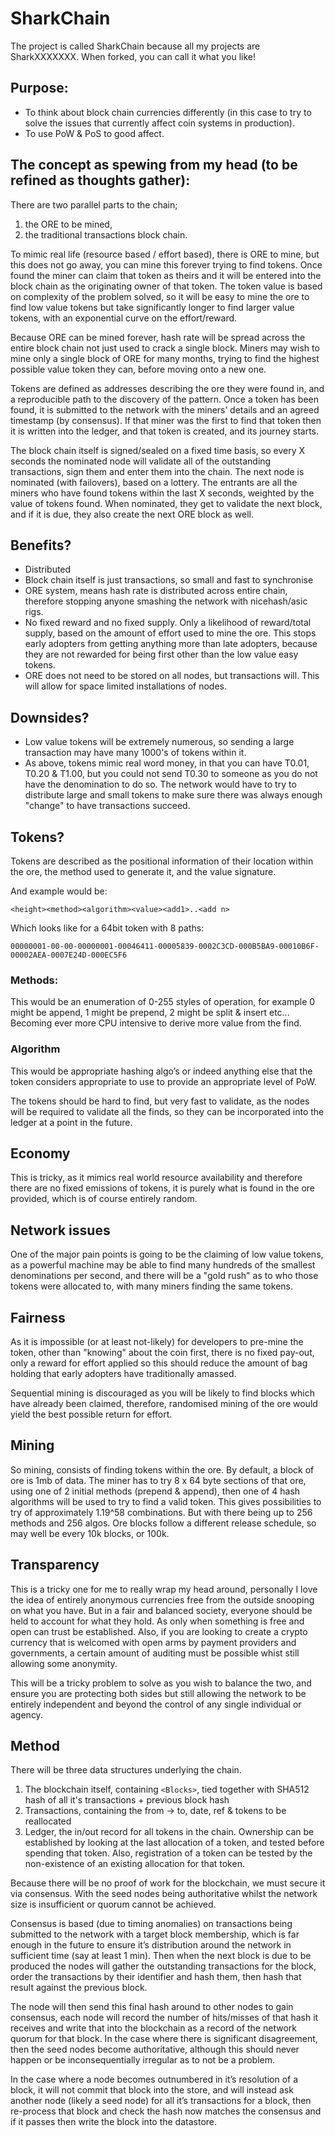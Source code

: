 # SharkChain
The project is called SharkChain because all my projects are SharkXXXXXXX.  When forked, you can call it what you like!


## Purpose:

* To think about block chain currencies differently (in this case to try to solve the issues that currently affect coin systems in production).  
* To use PoW & PoS to good affect.

## The concept as spewing from my head (to be refined as thoughts gather):

There are two parallel parts to the chain; 

1) the ORE to be mined, 
2) the traditional transactions block chain.

To mimic real life (resource based / effort based), there is ORE to mine, but this does not go away, you can mine this forever trying to find tokens.  Once found the miner can claim that token as theirs and it will be entered into the block chain as the originating owner of that token.  The token value is based on complexity of the problem solved, so it will be easy to mine the ore to find low value tokens but take significantly longer to find larger value tokens, with an exponential curve on the effort/reward.

Because ORE can be mined forever, hash rate will be spread across the entire block chain not just used to crack a single block.  Miners may wish to mine only a single block of ORE for many months, trying to find the highest possible value token they can, before moving onto a new one.

Tokens are defined as addresses describing the ore they were found in, and a reproducible path to the discovery of the pattern.  Once a token has been found, it is submitted to the network with the miners’ details and an agreed timestamp (by consensus). If that miner was the first to find that token then it is written into the ledger, and that token is created, and its journey starts.

The block chain itself is signed/sealed on a fixed time basis, so every X seconds the nominated node will validate all of the outstanding transactions, sign them and enter them into the chain.  The next node is nominated (with failovers), based on a lottery.  The entrants are all the miners who have found tokens within the last X seconds, weighted by the value of tokens found.  When nominated, they get to validate the next block, and if it is due, they also create the next ORE block as well.

## Benefits?

*  Distributed
*  Block chain itself is just transactions, so small and fast to synchronise
*  ORE system, means hash rate is distributed across entire chain, therefore stopping anyone smashing the network with nicehash/asic rigs.
*  No fixed reward and no fixed supply.   Only a likelihood of reward/total supply, based on the amount of effort used to mine the ore.  This stops early adopters from getting anything more than late adopters, because they are not rewarded for being first other than the low value easy tokens.
*  ORE does not need to be stored on all nodes, but transactions will.  This will allow for space limited installations of nodes.

## Downsides?

* Low value tokens will be extremely numerous, so sending a large transaction may have many 1000's of tokens within it.
* As above, tokens mimic real word money, in that you can have T0.01, T0.20 & T1.00, but you could not send T0.30 to someone as you do not have the denomination to do so.  The network would have to try to distribute large and small tokens to make sure there was always enough "change" to have transactions succeed.

## Tokens?

Tokens are described as the positional information of their location within the ore, the method used to generate it, and the value signature.

And example would be:

`<height><method><algorithm><value><add1>..<add n>`

Which looks like for a 64bit token with 8 paths:

`00000001-00-00-00000001-00046411-00005839-0002C3CD-000B5BA9-00010B6F-00002AEA-0007E24D-000EC5F6`
  
  
### Methods:

This would be an enumeration of 0-255 styles of operation, for example 0 might be append, 1 might be prepend, 2 might be split & insert etc...  Becoming ever more CPU intensive to derive more value from the find.

### Algorithm 

This would be appropriate hashing algo’s or indeed anything else that the token considers appropriate to use to provide an appropriate level of PoW.

The tokens should be hard to find, but very fast to validate, as the nodes will be required to validate all the finds, so they can be incorporated into the ledger at a point in the future.
  
## Economy

This is tricky, as it mimics real world resource availability and therefore there are no fixed emissions of tokens, it is purely what is found in the ore provided, which is of course entirely random.

## Network issues

One of the major pain points is going to be the claiming of low value tokens, as a powerful machine may be able to find many hundreds of the smallest denominations per second, and there will be a "gold rush" as to who those tokens were allocated to, with many miners finding the same tokens.

## Fairness

As it is impossible (or at least not-likely) for developers to pre-mine the token, other than "knowing" about the coin first, there is no fixed pay-out, only a reward for effort applied so this should reduce the amount of bag holding that early adopters have traditionally amassed.

Sequential mining is discouraged as you will be likely to find blocks which have already been claimed, therefore, randomised mining of the ore would yield the best possible return for effort.

## Mining

So mining, consists of finding tokens within the ore.  By default, a block of ore is 1mb of data.  The miner has to try 8 x 64 byte sections of that ore, using one of 2 initial methods (prepend & append), then one of 4 hash algorithms will be used to try to find a valid token.  This gives possibilities to try of approximately 1.19^58 combinations.  But with there being up to 256 methods and 256 algos.  Ore blocks follow a different release schedule, so may well be every 10k blocks, or 100k.

## Transparency

This is a tricky one for me to really wrap my head around, personally I love the idea of entirely anonymous currencies free from the outside snooping on what you have.  But in a fair and balanced society, everyone should be held to account for what they hold.  As only when something is free and open can trust be established.  Also, if you are looking to create a crypto currency that is welcomed with open arms by payment providers and governments, a certain amount of auditing must be possible whist still allowing some anonymity. 

This will be a tricky problem to solve as you wish to balance the two, and ensure you are protecting both sides but still allowing the network to be entirely independent and beyond the control of any single individual or agency.

## Method

There will be three data structures underlying the chain.

1) The blockchain itself, containing `<Blocks>`, tied together with SHA512 hash of all it's transactions + previous block hash
2) Transactions, containing the from -> to, date, ref & tokens to be reallocated
3) Ledger, the in/out record for all tokens in the chain.  Ownership can be established by looking at the last allocation of a token, and tested before spending that token.  Also, registration of a token can be tested by the non-existence of an existing allocation for that token.
  
Because there will be no proof of work for the blockchain, we must secure it via consensus.  With the seed nodes being authoritative whilst the network size is insufficient or quorum cannot be achieved.

Consensus is based (due to timing anomalies) on transactions being submitted to the network with a target block membership, which is far enough in the future to ensure it’s distribution around the network in sufficient time (say at least 1 min).  Then when the next block is due to be produced the nodes will gather the outstanding transactions for the block, order the transactions by their identifier and hash them, then hash that result against the previous block.

The node will then send this final hash around to other nodes to gain consensus, each node will record the number of hits/misses of that hash it receives and write that into the blockchain as a record of the network quorum for that block. In the case where there is significant disagreement, then the seed nodes become authoritative, although this should never happen or be inconsequentially irregular as to not be a problem.  

In the case where a node becomes outnumbered in it’s resolution of a block, it will not commit that block into the store, and will instead ask another node (likely a seed node) for all it’s transactions for a block, then re-process that block and check the hash now matches the consensus and if it passes then write the block into the datastore.
